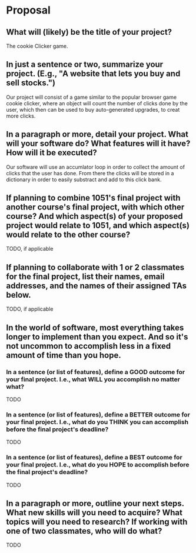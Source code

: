 # Proposal

## What will (likely) be the title of your project?

The cookie Clicker game.

## In just a sentence or two, summarize your project. (E.g., "A website that lets you buy and sell stocks.")

Our project will consist of a game similar to the popular browser game cookie clicker, where an object will count the number of clicks done by the user, which then can be used to buy auto-generated upgrades, to creat more clicks.

## In a paragraph or more, detail your project. What will your software do? What features will it have? How will it be executed?

Our software will use an accumlator loop in order to collect the amount of clicks that the user has done. From there the clicks will be stored in a dictionary in order to easily substract and add to this click bank. 

## If planning to combine 1051's final project with another course's final project, with which other course? And which aspect(s) of your proposed project would relate to 1051, and which aspect(s) would relate to the other course?

TODO, if applicable

## If planning to collaborate with 1 or 2 classmates for the final project, list their names, email addresses, and the names of their assigned TAs below.

TODO, if applicable

## In the world of software, most everything takes longer to implement than you expect. And so it's not uncommon to accomplish less in a fixed amount of time than you hope.

### In a sentence (or list of features), define a GOOD outcome for your final project. I.e., what WILL you accomplish no matter what?

TODO

### In a sentence (or list of features), define a BETTER outcome for your final project. I.e., what do you THINK you can accomplish before the final project's deadline?

TODO

### In a sentence (or list of features), define a BEST outcome for your final project. I.e., what do you HOPE to accomplish before the final project's deadline?

TODO

## In a paragraph or more, outline your next steps. What new skills will you need to acquire? What topics will you need to research? If working with one of two classmates, who will do what?

TODO
